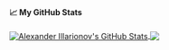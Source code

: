 <!--
**AlexanderPro/AlexanderPro** is a ✨ _special_ ✨ repository because its `README.md` (this file) appears on your GitHub profile.

Here are some ideas to get you started:

- 🔭 I’m currently working on ...
- 🌱 I’m currently learning ...
- 👯 I’m looking to collaborate on ...
- 🤔 I’m looking for help with ...
- 💬 Ask me about ...
- 📫 How to reach me: ...
- 😄 Pronouns: ...
- ⚡ Fun fact: ...
-->
#### &#x1f4c8; My GitHub Stats

<a href="https://github.com/AlexanderPro">
  <img align="center" src="https://github-readme-stats.vercel.app/api?username=AlexanderPro&show_icons=true&line_height=33&count_private=true&theme=dark" alt="Alexander Illarionov's GitHub Stats" />
</a>

<a href="https://github.com/AlexanderPro">
  <img align="center" src="https://github-readme-stats.vercel.app/api/top-langs/?username=AlexanderPro&langs_count=4&line_height=35&theme=dark" />
</a>